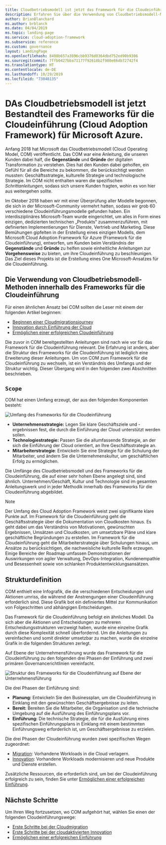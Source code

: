 ```yaml
---
title: Cloudbetriebsmodell ist jetzt das Framework für die Cloudeinführung (Cloud Adoption Framework) für Microsoft Azure
description: Erfahren Sie über die Verwendung von Cloudbetriebsmodell-Methoden innerhalb des Frameworks für die Cloudeinführung.
author: BrianBlanchard
ms.author: brblanch
ms.date: 04/04/2019
ms.topic: landing-page
ms.service: cloud-adoption-framework
ms.subservice: reference
ms.custom: governance
layout: LandingPage
ms.openlocfilehash: 8408b657a3896cbb9376d0364dbd752ed90b9306
ms.sourcegitcommit: 7ffb0427bba71177f92618b2f980e864b72742f4
ms.translationtype: HT
ms.contentlocale: de-DE
ms.lasthandoff: 10/29/2019
ms.locfileid: "73048135"
---
```

# <a name="cloud-operating-model-is-now-part-of-the-microsoft-cloud-adoption-framework-for-azure"></a>DAs Cloudbetriebsmodell ist jetzt Bestandteil des Frameworks für die Cloudeinführung (Cloud Adoption Framework) für Microsoft Azure.

Anfang 2018 hat Microsoft das Cloudbetriebsmodell (Cloud Operating Model, COM) veröffentlicht. Das COM war eine Anleitung, die unseren Kunden dabei half, die **Gegenstände** und **Gründe** der digitalen Transformation zu verstehen. Dies hat den Kunden dabei geholfen, ein Gefühl für all die Bereiche zu bekommen, die berücksichtigt werden mussten: Geschäftsstrategie, kulturelle Strategie und technologische Strategie. Im COM nicht enthalten waren die spezifischen _Schrittanleitungen_, sodass sich unsere Kunden fragten, wohin es von hier aus weitergehen sollte.

Im Oktober 2018 haben wir mit einer Überprüfung aller Modelle begonnen, die sich in der Microsoft-Community vermehrt hatten, sodass wir grob 60 verschiedene Cloudeinführungsmodelle gefunden haben. Ein interdisziplinäres Microsoft-Team wurde eingerichtet, um alles in Form eines einzigen, dedizierten technischen „Produkts“ zusammenzuführen, mit definierten Implementierungen für Dienste, Vertrieb und Marketing. Diese Bemühungen gipfelten in der Erstellung eines einzigen Modells, dem Microsoft Cloud Adoption Framework für Azure (Framework für die Cloudeinführung), entworfen, um Kunden beim Verständnis der **Gegenstände** und **Gründe** zu helfen sowie einheitliche Anleitungen zur **Vorgehensweise** zu bieten, um ihre Cloudeinführung zu beschleunigen. Das Ziel dieses Projekts ist die Erstellung eines One Microsoft-Ansatzes für die Cloudeinführung.

## <a name="using-cloud-operating-model-practices-within-the-cloud-adoption-framework"></a>Die Verwendung von Cloudbetriebsmodell-Methoden innerhalb des Frameworks für die Cloudeinführung

Für einen ähnlichen Ansatz bei COM sollten die Leser mit einem der folgenden Artikel beginnen:

- [Beginnen einer Cloudmigrationsjourney](../getting-started/migrate.md)
- [Innovation durch Einführung der Cloud](../getting-started/innovate.md)
- [Ermöglichen einer erfolgreichen Cloudeinführung](../getting-started/enable.md)

Die zuvor in COM bereitgestellten Anleitungen sind nach wie vor für das Framework für die Cloudeinführung relevant. Die Erfahrung ist anders, aber die Struktur des Frameworks für die Cloudeinführung ist lediglich eine Erweiterung dieser Anleitungen. Um von COM zum Framework für die Cloudeinführung zu wechseln, ist ein Verständnis des Umfangs und der Struktur wichtig. Dieser Übergang wird in den folgenden zwei Abschnitten beschrieben.

## <a name="scope"></a>`Scope`

COM hat einen Umfang erzeugt, der aus den folgenden Komponenten besteht:

![Umfang des Frameworks für die Cloudeinführung](../_images/caf-scope.png)

- **Unternehmensstrategie:** Legen Sie klare Geschäftsziele und -ergebnissen fest, die durch die Einführung der Cloud unterstützt werden sollen.
- **Technologiestrategie:** Passen Sie die allumfassende Strategie, an der sich die Einführung der Cloud orientiert, an Ihre Geschäftsstrategie an.
- **Mitarbeiterstrategie**: Entwickeln Sie eine Strategie für die Schulung der Mitarbeiter, und ändern Sie die Unternehmenskultur, um geschäftlichen Erfolg zu ermöglichen.

Die Umfänge des Cloudbetriebsmodell und des Frameworks für die Cloudeinführung, die auf einer sehr hohen Ebene angelegt sind, sind ähnlich. Unternehmen/Geschäft, Kultur und Technologie sind im gesamten Anleitungswerk und in jeder Methodik innerhalb des Frameworks für die Cloudeinführung abgebildet.

> [!NOTE]
> Der Umfang des Cloud Adoption Framework weist zwei signifikante klare Punkte auf. Im Framework für die Cloudeinführung geht die Geschäftsstrategie über die Dokumentation von Cloudkosten hinaus. Es geht dabei um das Verständnis von Motivationen, gewünschten Ergebnissen, Umsätzen und Cloudkosten, um umsetzbare Pläne und klare geschäftliche Begründungen zu erstellen. Im Framework für die Cloudeinführung geht die Mitarbeiterstrategie über Schulungen hinaus, um Ansätze zu berücksichtigen, die nachweisliche kulturelle Reife erzeugen. Einige Bereiche der Roadmap umfassen Demonstrationen der Auswirkungen von agiler Verwaltung, DevOps-Integration, Kundenempathie und Besessenheit sowie von schlanken Produktentwicklungsansätzen.

## <a name="structure"></a>Strukturdefinition

COM enthielt eine Infografik, die die verschiedenen Entscheidungen und Aktionen umriss, die während der Anstrengungen einer Cloudeinführung erforderlich sind. Diese Grafik bot ein definiertes Mittel zur Kommunikation von Folgeschritten und abhängigen Entscheidungen.

Das Framework für die Cloudeinführung befolgt ein ähnliches Modell. Da sich aber die Aktionen und Entscheidungen zu mehreren Entscheidungsstrukturen verzweigt haben, wurde eine einzelne Grafik durch diese Komplexität schnell überfordernd. Um die Anleitungen zu vereinfachen und somit direkter umsetzbar zu machen, wurde die einzelne Grafik in die folgenden Strukturen zerlegt.

Auf Ebene der Unternehmensführung wurde das Framework für die Cloudeinführung zu den folgenden drei Phasen der Einführung und zwei primären Governancerichtlinien vereinfacht.

![Struktur des Frameworks für die Cloudeinführung auf Ebene der Unternehmensführung](../_images/caf-structure.png)

Die drei Phasen der Einführung sind:

- **Planung:** Entwickeln Sie den Businessplan, um die Cloudeinführung in Einklang mit den gewünschten Geschäftsergebnisse zu leiten.
- **Bereit:** Bereiten Sie die Mitarbeiter, die Organisation und die technische Umgebung auf die Ausführung des Einführungsplans vor.
- **Einführung:** Die technische Strategie, die für die Ausführung eines spezifischen Einführungsplans in Einklang mit einem bestimmten Einführungsweg erforderlich ist, um Geschäftsergebnisse zu erzielen.

Die drei Phasen der Cloudeinführung wurden zwei spezifischen Wegen zugeordnet:

- [Migration](../getting-started/migrate.md): Vorhandene Workloads in die Cloud verlagern.
- [Innovation](../getting-started/innovate.md): Vorhandene Workloads modernisieren und neue Produkte und Dienste erstellen.

Zusätzliche Ressourcen, die erforderlich sind, um bei der Cloudeinführung erfolgreich zu sein, finden Sie unter [Ermöglichen einer erfolgreichen Einführung](../getting-started/enable.md).

## <a name="next-steps"></a>Nächste Schritte

Um Ihren Weg fortzusetzen, wo COM aufgehört hat, wählen Sie einen der folgenden Cloudeinführungswege:

- [Erste Schritte bei der Cloudmigration](../getting-started/migrate.md)
- [Erste Schritte bei der cloudaktivierten Innovation](../getting-started/innovate.md)
- [Ermöglichen einer erfolgreichen Einführung](../getting-started/enable.md)
